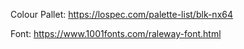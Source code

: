 Colour Pallet: https://lospec.com/palette-list/blk-nx64

Font: https://www.1001fonts.com/raleway-font.html
